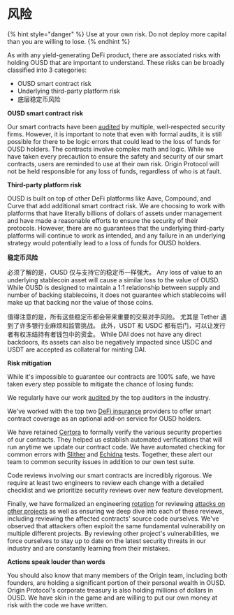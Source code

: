 # 风险

{% hint style="danger" %}
Use at your own risk. Do not deploy more capital than you are willing to lose.
{% endhint %}

As with any yield-generating DeFi product, there are associated risks with holding OUSD that are important to understand. These risks can be broadly classified into 3 categories:

* OUSD smart contract risk
* Underlying third-party platform risk
* 底层稳定币风险

**OUSD smart contract risk**

Our smart contracts have been [audited](audits.md) by multiple, well-respected security firms. However, it is important to note that even with formal audits, it is still possible for there to be logic errors that could lead to the loss of funds for OUSD holders. The contracts involve complex math and logic. While we have taken every precaution to ensure the safety and security of our smart contracts, users are reminded to use at their own risk. Origin Protocol will not be held responsible for any loss of funds, regardless of who is at fault.

**Third-party platform risk**

OUSD is built on top of other DeFi platforms like Aave, Compound, and Curve that add additional smart contract risk. We are choosing to work with platforms that have literally billions of dollars of assets under management and have made a reasonable efforts to ensure the security of their protocols. However, there are no guarantees that the underlying third-party platforms will continue to work as intended, and any failure in an underlying strategy would potentially lead to a loss of funds for OUSD holders.

**稳定币风险**

必须了解的是，OUSD 仅与支持它的稳定币一样强大。 Any loss of value to an underlying stablecoin asset will cause a similar loss to the value of OUSD. While OUSD is designed to maintain a 1:1 relationship between supply and number of backing stablecoins, it does not guarantee which stablecoins will make up that backing nor the value of those coins.

值得注意的是，所有这些稳定币都会带来重要的交易对手风险。 尤其是 Tether 遇到了许多银行业麻烦和监管挑战。 此外，USDT 和 USDC 都有后门，可以让发行者有权冻结持有者钱包中的资金。 While DAI does not have any direct backdoors, its assets can also be negatively impacted since USDC and USDT are accepted as collateral for minting DAI.

**Risk mitigation**

While it's impossible to guarantee our contracts are 100% safe, we have taken every step possible to mitigate the chance of losing funds:

We regularly have our work [audited ](audits.md)by the top auditors in the industry.

We've worked with the top two [DeFi insurance](insurance.md) providers to offer smart contract coverage as an optional add-on service for OUSD holders.

We have retained [Certora](https://www.certora.com/) to formally verify the various security properties of our contracts. They helped us establish automated verifications that will run anytime we update our contract code. We have automated checking for common errors with [Slither](https://github.com/crytic/slither) and [Echidna](https://github.com/crytic/echidna) tests. Together, these alert our team to common security issues in addition to our own test suite.

Code reviews involving our smart contracts are incredibly rigorous. We require at least two engineers to review each change with a detailed checklist and we prioritize security reviews over new feature development.

Finally, we have formalized an engineering [rotation](https://github.com/OriginProtocol/security/blob/master/incidents/ROTATION.md) for reviewing [attacks on other projects](https://github.com/OriginProtocol/security/tree/master/incidents) as well as ensuring we deep dive into each of these reviews, including reviewing the affected contracts' source code ourselves. We've observed that attackers often exploit the same fundamental vulnerability on multiple different projects. By reviewing other project's vulnerabilities, we force ourselves to stay up to date on the latest security threats in our industry and are constantly learning from their mistakes.

**Actions speak louder than words**

You should also know that many members of the Origin team, including both founders, are holding a significant portion of their personal wealth in OUSD. Origin Protocol's corporate treasury is also holding millions of dollars in OUSD. We have skin in the game and are willing to put our own money at risk with the code we have written.



